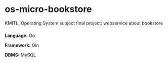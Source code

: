 # os-micro-bookstore
KMITL, Operating System subject final project: webservice about bookstore

###
**Language:** Go

**Framework:** Gin

**DBMS:** MySQL
